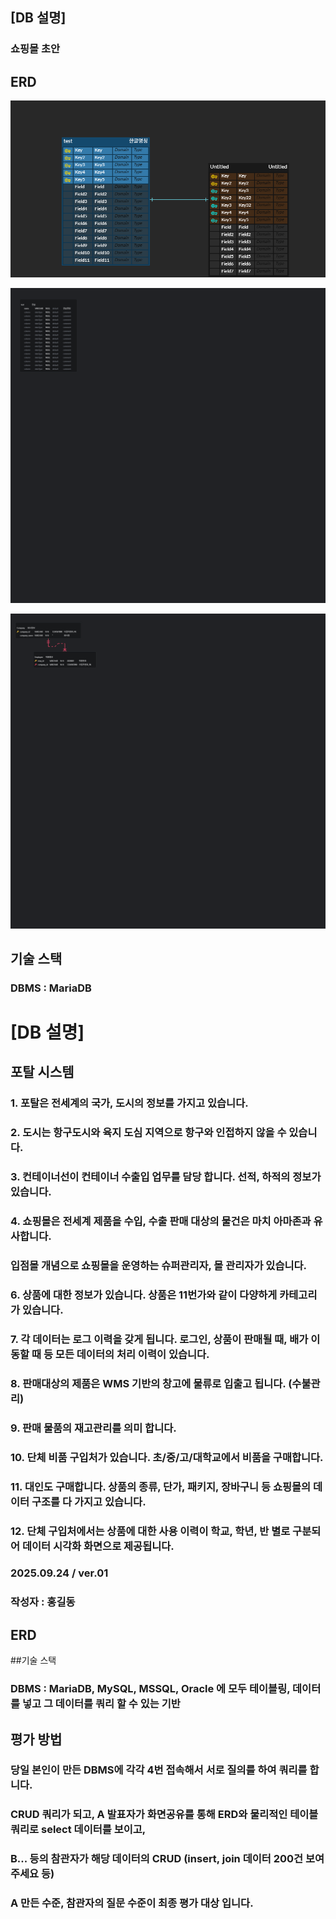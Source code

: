 ## [DB 설명]
### 쇼핑몰 초안
### 

## ERD

![alt text](test.png)

![alt text](test1.png)

![alt text](test2.png)

## 기술 스택

### DBMS : MariaDB

# [DB 설명]
## 포탈 시스템

### 1. 포탈은 전세계의 국가, 도시의 정보를 가지고 있습니다.
### 2. 도시는 항구도시와 육지 도심 지역으로 항구와 인접하지 않을 수 있습니다.
### 3. 컨테이너선이 컨테이너 수출입 업무를 담당 합니다. 선적, 하적의 정보가 있습니다.
### 4. 쇼핑몰은 전세계 제품을 수입, 수출 판매 대상의 물건은 마치 아마존과 유사합니다.
### 입점몰 개념으로 쇼핑몰을 운영하는 슈퍼관리자, 몰 관리자가 있습니다.
### 6. 상품에 대한 정보가 있습니다. 상품은 11번가와 같이 다양하게 카테고리가 있습니다.
### 7. 각 데이터는 로그 이력을 갖게 됩니다. 로그인, 상품이 판매될 때, 배가 이동할 때 등 모든 데이터의 처리 이력이 있습니다.
### 8. 판매대상의 제품은 WMS 기반의 창고에 물류로 입출고 됩니다. (수불관리)
### 9. 판매 물품의 재고관리를 의미 합니다.
### 10. 단체 비품 구입처가 있습니다. 초/중/고/대학교에서 비품을 구매합니다.
### 11. 대인도 구매합니다. 상품의 종류, 단가, 패키지, 장바구니 등 쇼핑몰의 데이터 구조를 다 가지고 있습니다.
### 12. 단체 구입처에서는 상품에 대한 사용 이력이 학교, 학년, 반 별로 구분되어 데이터 시각화 화면으로 제공됩니다.

### 2025.09.24 / ver.01
### 작성자 : 홍길동

## ERD

##기술 스택
### DBMS : MariaDB, MySQL, MSSQL, Oracle 에 모두 테이블링, 데이터를 넣고 그 데이터를 쿼리 할 수 있는 기반

## 평가 방법
### 당일 본인이 만든 DBMS에 각각 4번 접속해서 서로 질의를 하여 쿼리를 합니다.
### CRUD 쿼리가 되고, A 발표자가 화면공유를 통해 ERD와 물리적인 테이블 쿼리로 select 데이터를 보이고,
### B... 등의 참관자가 해당 데이터의 CRUD (insert, join 데이터 200건 보여주세요 등)
### A 만든 수준, 참관자의 질문 수준이 최종 평가 대상 입니다.